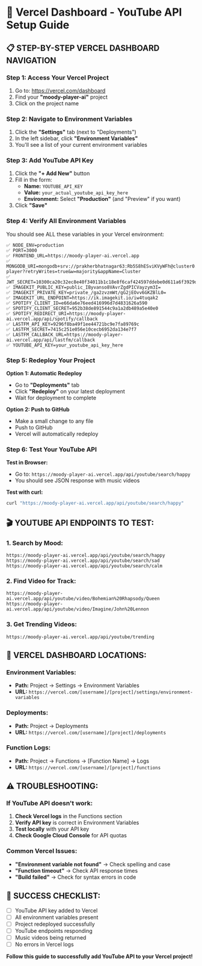 # 🎯 Vercel Dashboard - YouTube API Setup Guide

## 📋 **STEP-BY-STEP VERCEL DASHBOARD NAVIGATION**

### **Step 1: Access Your Vercel Project**
1. Go to: https://vercel.com/dashboard
2. Find your **"moody-player-ai"** project
3. Click on the project name

### **Step 2: Navigate to Environment Variables**
1. Click the **"Settings"** tab (next to "Deployments")
2. In the left sidebar, click **"Environment Variables"**
3. You'll see a list of your current environment variables

### **Step 3: Add YouTube API Key**
1. Click the **"+ Add New"** button
2. Fill in the form:
   - **Name:** `YOUTUBE_API_KEY`
   - **Value:** `your_actual_youtube_api_key_here`
   - **Environment:** Select **"Production"** (and "Preview" if you want)
3. Click **"Save"**

### **Step 4: Verify All Environment Variables**

You should see ALL these variables in your Vercel environment:

```
✅ NODE_ENV=production
✅ PORT=3000
✅ FRONTEND_URL=https://moody-player-ai.vercel.app
✅ MONGODB_URI=mongodb+srv://prakherbhatnagar63:Rb5S8hESviKVyWFh@cluster0.f6cxzao.mongodb.net/moody-player?retryWrites=true&w=majority&appName=Cluster
✅ JWT_SECRET=10300ca20c32ec8e40f34011b1c18e8f6caf424597ddebe0d611a6f3929d0bebb34b6e0719b4d5b8c5c4a44831fd765345efe497685f9653f7418595fa62753e
✅ IMAGEKIT_PUBLIC_KEY=public_IByvanso8VAvrZgdPICVayzym3I=
✅ IMAGEKIT_PRIVATE_KEY=private_/ga2zvzmWt/gG2jEOvv6GKZBlL0=
✅ IMAGEKIT_URL_ENDPOINT=https://ik.imagekit.io/iw4tuqak2
✅ SPOTIFY_CLIENT_ID=e66da6e76eed416996d7d4831626a590
✅ SPOTIFY_CLIENT_SECRET=952b38de891544c9a1a2db489a5e40e0
✅ SPOTIFY_REDIRECT_URI=https://moody-player-ai.vercel.app/api/spotify/callback
✅ LASTFM_API_KEY=9296f8ba49f1ee44721bc9e7fa89769c
✅ LASTFM_SECRET=7415c251e056e10cecb6952da134e7f7
✅ LASTFM_CALLBACK_URL=https://moody-player-ai.vercel.app/api/lastfm/callback
✅ YOUTUBE_API_KEY=your_youtube_api_key_here
```

### **Step 5: Redeploy Your Project**

**Option 1: Automatic Redeploy**
- Go to **"Deployments"** tab
- Click **"Redeploy"** on your latest deployment
- Wait for deployment to complete

**Option 2: Push to GitHub**
- Make a small change to any file
- Push to GitHub
- Vercel will automatically redeploy

### **Step 6: Test Your YouTube API**

**Test in Browser:**
- Go to: `https://moody-player-ai.vercel.app/api/youtube/search/happy`
- You should see JSON response with music videos

**Test with curl:**
```bash
curl "https://moody-player-ai.vercel.app/api/youtube/search/happy"
```

## 🎬 **YOUTUBE API ENDPOINTS TO TEST:**

### **1. Search by Mood:**
```
https://moody-player-ai.vercel.app/api/youtube/search/happy
https://moody-player-ai.vercel.app/api/youtube/search/sad
https://moody-player-ai.vercel.app/api/youtube/search/calm
```

### **2. Find Video for Track:**
```
https://moody-player-ai.vercel.app/api/youtube/video/Bohemian%20Rhapsody/Queen
https://moody-player-ai.vercel.app/api/youtube/video/Imagine/John%20Lennon
```

### **3. Get Trending Videos:**
```
https://moody-player-ai.vercel.app/api/youtube/trending
```

## 🎯 **VERCEL DASHBOARD LOCATIONS:**

### **Environment Variables:**
- **Path:** Project → Settings → Environment Variables
- **URL:** `https://vercel.com/[username]/[project]/settings/environment-variables`

### **Deployments:**
- **Path:** Project → Deployments
- **URL:** `https://vercel.com/[username]/[project]/deployments`

### **Function Logs:**
- **Path:** Project → Functions → [Function Name] → Logs
- **URL:** `https://vercel.com/[username]/[project]/functions`

## ⚠️ **TROUBLESHOOTING:**

### **If YouTube API doesn't work:**
1. **Check Vercel logs** in the Functions section
2. **Verify API key** is correct in Environment Variables
3. **Test locally** with your API key
4. **Check Google Cloud Console** for API quotas

### **Common Vercel Issues:**
- **"Environment variable not found"** → Check spelling and case
- **"Function timeout"** → Check API response times
- **"Build failed"** → Check for syntax errors in code

## 🎉 **SUCCESS CHECKLIST:**

- [ ] YouTube API key added to Vercel
- [ ] All environment variables present
- [ ] Project redeployed successfully
- [ ] YouTube endpoints responding
- [ ] Music videos being returned
- [ ] No errors in Vercel logs

**Follow this guide to successfully add YouTube API to your Vercel project!**
